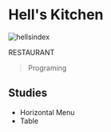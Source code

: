 # Hell's Kitchen
![hellsindex](https://user-images.githubusercontent.com/101679144/165377961-4d7a6dfd-1807-4081-a94d-fa54c2b57f02.png)

 RESTAURANT
 > Programing
 ## Studies
 - Horizontal Menu
 - Table
 
